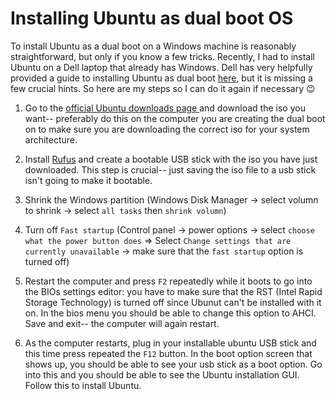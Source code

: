 # Installing Ubuntu as dual boot OS

To install Ubuntu as a dual boot on a Windows machine is reasonably straightforward, but only if you know a few tricks. Recently, I had to install Ubuntu on a Dell laptop that already has Windows. Dell has very helpfully provided a guide to installing Ubuntu as dual boot [here](https://www.dell.com/support/article/en-uk/sln301754/how-to-install-ubuntu-and-windows-8-or-10-as-a-dual-boot-on-your-dell-pc?lang=en), but it is missing a few crucial hints. So here are my steps so I can do it again if necessary :wink:

1. Go to the [official Ubuntu downloads page ](https://ubuntu.com/download/desktop) and download the iso you want-- preferably do this on the computer you are creating the dual boot on to make sure you are downloading the correct iso for your system architecture.

2. Install [Rufus](rufus.ie) and create a bootable USB stick with the iso you have just downloaded. This step is crucial-- just saving the iso file to a usb stick isn't going to make it bootable.

3. Shrink the Windows partition (Windows Disk Manager -> select volumn to shrink -> select `all tasks` then `shrink volumn`)

4. Turn off `Fast startup` (Control panel -> power options -> select `choose what the power button does` => Select `Change settings that are currently unavailable` -> make sure that the `fast startup` option is turned off)

5. Restart the computer and press `F2` repeatedly while it boots to go into the BIOs settings editor: you have to make sure that the RST (Intel Rapid Storage Technology) is turned off since Ubunut can't be installed with it on. In the bios menu you should be able to change this option to AHCI. Save and exit-- the computer will again restart.

6. As the computer restarts, plug in your installable ubuntu USB stick and this time press repeated the `F12` button. In the boot option screen that shows up, you should be able to see your usb stick as a boot option. Go into this and you should be able to see the Ubuntu installation GUI. Follow this to install Ubuntu.
